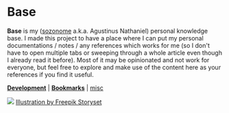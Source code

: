 # Base

**Base** is my ([sozonome](https://sznm.dev) a.k.a. Agustinus Nathaniel) personal knowledge base. I made this project to have a place where I can put my personal documentations / notes / any references which works for me (so I don't have to open multiple tabs or sweeping through a whole article even though I already read it before). Most of it may be opinionated and not work for everyone, but feel free to explore and make use of the content here as your references if you find it useful.

[**Development**](/development) | [**Bookmarks**](/bookmarks) | [misc](/misc/feedbacks)

![](/images/Book%20lover-amico.svg)
<a href="https://storyset.com/education">Illustration by Freepik Storyset</a>
